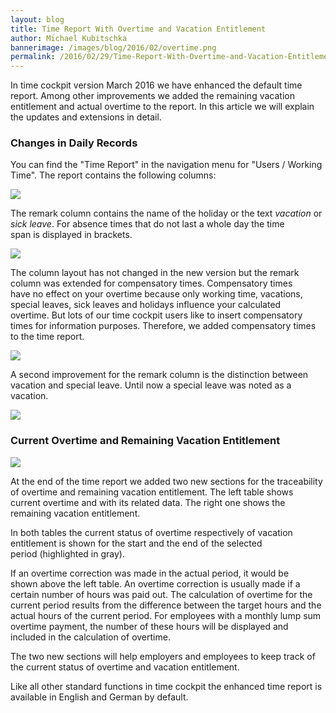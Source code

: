 ```yaml
---
layout: blog
title: Time Report With Overtime and Vacation Entitlement
author: Michael Kubitschka
bannerimage: /images/blog/2016/02/overtime.png
permalink: /2016/02/29/Time-Report-With-Overtime-and-Vacation-Entitlement
---
```


<p xmlns="http://www.w3.org/1999/xhtml">In time cockpit version March 2016 we have enhanced the default time report. Among other improvements we added the remaining vacation entitlement and actual overtime to the report. In this article we will explain the updates and extensions in detail.</p><h3 xmlns="http://www.w3.org/1999/xhtml">Changes in Daily Records
<br /></h3><p xmlns="http://www.w3.org/1999/xhtml">You can find the "Time Report" in the navigation menu for "Users / Working Time". The report contains the following columns:</p><p xmlns="http://www.w3.org/1999/xhtml">
  <img src="{{site.baseurl}}images/blog/2016/02/time-report-columns.png" />
</p><p xmlns="http://www.w3.org/1999/xhtml">The remark column contains the name of the holiday or the text <em>vacation</em> or <em>sick leave</em>. For absence times that do not last a whole day the time span is displayed in brackets.</p><p xmlns="http://www.w3.org/1999/xhtml">
  <img src="{{site.baseurl}}images/blog/2016/02/time-report-remarks.png" />
</p><p xmlns="http://www.w3.org/1999/xhtml">The column layout has not changed in the new version but the remark column was extended for compensatory times. Compensatory times have no effect on your overtime because only working time, vacations, special leaves, sick leaves and holidays influence your calculated overtime. But lots of our time cockpit users like to insert compensatory times for information purposes. Therefore, we added compensatory times to the time report. </p><p xmlns="http://www.w3.org/1999/xhtml">
  <img src="{{site.baseurl}}images/blog/2016/02/time-report-compensatory-time.png" />
</p><p xmlns="http://www.w3.org/1999/xhtml">A second improvement for the remark column is the distinction between vacation and special leave. Until now a special leave was noted as a vacation.</p><p xmlns="http://www.w3.org/1999/xhtml">
  <img src="{{site.baseurl}}images/blog/2016/02/time-report-special-leave.png" />
</p><h3 xmlns="http://www.w3.org/1999/xhtml">Current Overtime and Remaining Vacation Entitlement
<br /></h3><p xmlns="http://www.w3.org/1999/xhtml">
  <img src="{{site.baseurl}}images/blog/2016/02/time-report.png" />
</p><p xmlns="http://www.w3.org/1999/xhtml">At the end of the time report we added two new sections for the traceability of overtime and remaining vacation entitlement. The left table shows current overtime and with its related data. The right one shows the remaining vacation entitlement.</p><p xmlns="http://www.w3.org/1999/xhtml">In both tables the current status of overtime respectively of vacation entitlement is shown for the start and the end of the selected period (highlighted in gray).</p><p xmlns="http://www.w3.org/1999/xhtml">If an overtime correction was made in the actual period, it would be shown above the left table. An overtime correction is usually made if a certain number of hours was paid out. The calculation of overtime for the current period results from the difference between the target hours and the actual hours of the current period. For employees with a monthly lump sum overtime payment, the number of these hours will be displayed and included in the calculation of overtime.</p><p xmlns="http://www.w3.org/1999/xhtml">The two new sections will help employers and employees to keep track of the current status of overtime and vacation entitlement.</p><p xmlns="http://www.w3.org/1999/xhtml">Like all other standard functions in time cockpit the enhanced time report is available in English and German by default.<br /></p>